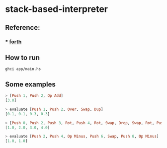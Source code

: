 # stack-based-interpreter

## Reference:
### * [forth](https://www.forth.com/starting-forth/2-stack-manipulation-operators-arithmetic/)

## How to run

```
ghci app/main.hs
```

## Some examples

```haskell
> [Push 1, Push 2, Op Add]
[3.0]
```

```haskell
> evaluate [Push 1, Push 2, Over, Swap, Dup]
[0.1, 0.1, 0.3, 0.3]
```

```haskell
> [Push 0, Push 2, Push 3, Rot, Push 4, Rot, Swap, Drop, Swap, Rot, Push 1]
[1.0, 2.0, 3.0, 4.0]
```

```haskell
> evaluate [Push 2, Push 4, Op Minus, Push 6, Swap, Push 8, Op Minus]
[1.0, 1.0]
```

